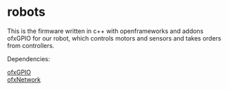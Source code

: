 # robots

This is the firmware written in c++ with openframeworks and addons ofxGPIO for our robot, which controls motors and sensors and takes orders from controllers.

Dependencies:

<a href="https://github.com/kashimAstro/ofxGPIO">ofxGPIO</a><br>
<a href="http://openframeworks.cc/documentation/ofxNetwork/">ofxNetwork</a>
